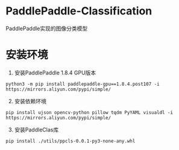 # PaddlePaddle-Classification
PaddlePaddle实现的图像分类模型

# 安装环境

1. 安装PaddlePaddle 1.8.4 GPU版本
```shell script
python3 -m pip install paddlepaddle-gpu==1.8.4.post107 -i https://mirrors.aliyun.com/pypi/simple/
```

2. 安装依赖环境
```shell script
pip install ujson opencv-python pillow tqdm PyYAML visualdl -i https://mirrors.aliyun.com/pypi/simple/
```

3. 安装PaddleClas库
```shell script
pip install ./utils/ppcls-0.0.1-py3-none-any.whl
```
